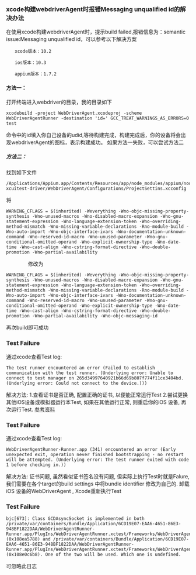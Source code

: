 
### xcode构建webdriverAgent时报错Messaging unqualified id的解决办法
在使用xcode构建webdriverAgent时，提示build failed,报错信息为：semantic issue:Messaging unqualified id，可以参考以下解决方案
```
　　xcode版本：10.2

　　ios版本：10.3

　　appium版本：1.7.2
```

#### 方法一：
打开终端进入webdriver的目录，我的目录如下
```
xcodebuild -project WebDriverAgent.xcodeproj -scheme WebDriverAgentRunner -destination 'id=' GCC_TREAT_WARNINGS_AS_ERRORS=0 test
```
命令中的id填入你自己设备的udid,等待构建完成，构建完成后，你的设备将会出现webdriverAgent的图标，表示构建成功。
如果方法一失败，可以尝试方法二


##### 方法二：
找到如下文件
```
/Applications/Appium.app/Contents/Resources/app/node_modules/appium/node_modules/appium-xcuitest-driver/WebDriverAgent/Configurations/ProjectSettins.xcconfig
```
将
```
WARNING_CFLAGS = $(inherited) -Weverything -Wno-objc-missing-property-synthesis -Wno-unused-macros -Wno-disabled-macro-expansion -Wno-gnu-statement-expression -Wno-language-extension-token -Wno-overriding-method-mismatch -Wno-missing-variable-declarations -Rno-module-build -Wno-auto-import -Wno-objc-interface-ivars -Wno-documentation-unknown-command -Wno-reserved-id-macro -Wno-unused-parameter -Wno-gnu-conditional-omitted-operand -Wno-explicit-ownership-type -Wno-date-time -Wno-cast-align -Wno-cstring-format-directive -Wno-double-promotion -Wno-partial-availability
```
　　
　　修改为
```
WARNING_CFLAGS = $(inherited) -Weverything -Wno-objc-missing-property-synthesis -Wno-unused-macros -Wno-disabled-macro-expansion -Wno-gnu-statement-expression -Wno-language-extension-token -Wno-overriding-method-mismatch -Wno-missing-variable-declarations -Rno-module-build -Wno-auto-import -Wno-objc-interface-ivars -Wno-documentation-unknown-command -Wno-reserved-id-macro -Wno-unused-parameter -Wno-gnu-conditional-omitted-operand -Wno-explicit-ownership-type -Wno-date-time -Wno-cast-align -Wno-cstring-format-directive -Wno-double-promotion -Wno-partial-availability -Wno-objc-messaging-id
```

再次build即可成功


### Test Failure
通过xcode查看Test log:
```
The test runner encountered an error (Failed to establish communication with the test runner. (Underlying error: Unable to connect to test manager on 265d34997640921b66d69b807f774f11ce3404bd. (Underlying error: Could not connect to the device.)))
```
解决方法:
1.查看证书是否正确, 配置正确的证书, 以便能正常运行Test
2.尝试更换其他iOS设备或模拟器运行本Test, 如果在其他运行正常, 则重启你的iOS 设备, 再次运行Test.
[参考资料](https://stackoverflow.com/questions/53643318/xctests-canceling-prematurely)


### Test Failure
通过xcode查看Test log:
```
WebDriverAgentRunner-Runner.app (341) encountered an error (Early unexpected exit, operation never finished bootstrapping - no restart will be attempted. (Underlying error: The test runner exited with code 1 before checking in.))
```
解决方法:
证书问题,  虽然看似证书签名没有问题, 但实际上执行Test时就是Falure, 我们需要在各个target的build settings 中将bundle identifier 修改为自己的.
卸载iOS 设备的WebDriverAgent , Xcode重新执行Test


### Test Failure
```
bjc[673]: Class GCDAsyncSocket is implemented in both /private/var/containers/Bundle/Application/6CD19E07-EAA6-4651-86E3-948BF1822DAA/WebDriverAgentRunner-Runner.app/PlugIns/WebDriverAgentRunner.xctest/Frameworks/WebDriverAgentLib.framework/Frameworks/RoutingHTTPServer.framework/RoutingHTTPServer (0x108ea5788) and /private/var/containers/Bundle/Application/6CD19E07-EAA6-4651-86E3-948BF1822DAA/WebDriverAgentRunner-Runner.app/PlugIns/WebDriverAgentRunner.xctest/Frameworks/WebDriverAgentLib.framework/Frameworks/CocoaAsyncSocket.framework/CocoaAsyncSocket (0x108e0c6b8). One of the two will be used. Which one is undefined.
```
可忽略此日志
